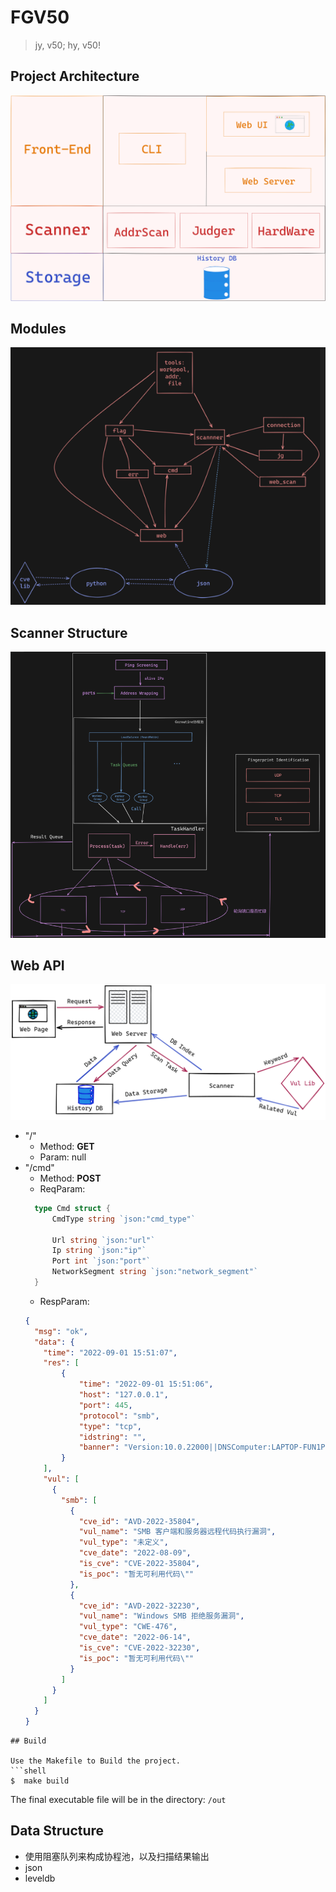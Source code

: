 # FGV50
> jy, v50; hy, v50!  

## Project Architecture
![Structure](assets/structure.png)

## Modules
![Modules](assets/modules.png)

## Scanner Structure
![archi](assets/arch.png)

## Web API
![web](assets/webData.png)

+ "/"
  + Method: **GET**
  + Param: null
+ "/cmd"
  + Method: **POST**
  + ReqParam: 
  ```go
    type Cmd struct {
	    CmdType string `json:"cmd_type"`

	    Url string `json:"url"`
	    Ip string `json:"ip"`
	    Port int `json:"port"`
	    NetworkSegment string `json:"network_segment"`
    }
  ```
  + RespParam:
  ```json
  {
    "msg": "ok",
    "data": {
      "time": "2022-09-01 15:51:07",
      "res": [
          {
              "time": "2022-09-01 15:51:06",
              "host": "127.0.0.1",
              "port": 445,
              "protocol": "smb",
              "type": "tcp",
              "idstring": "",
              "banner": "Version:10.0.22000||DNSComputer:LAPTOP-FUN1PSMS||TargetName:LAPTOP-FUN1PSMS||NetbiosComputer:LAPTOP-FUN1PSMS"
          }
      ],
      "vul": [
        {
          "smb": [
            {
              "cve_id": "AVD-2022-35804",
              "vul_name": "SMB 客户端和服务器远程代码执行漏洞",
              "vul_type": "未定义",
              "cve_date": "2022-08-09",
              "is_cve": "CVE-2022-35804",
              "is_poc": "暂无可利用代码\""
            },
            {
              "cve_id": "AVD-2022-32230",
              "vul_name": "Windows SMB 拒绝服务漏洞",
              "vul_type": "CWE-476",
              "cve_date": "2022-06-14",
              "is_cve": "CVE-2022-32230",
              "is_poc": "暂无可利用代码\""
            }
          ]
        }
      ]
    }
  }   
```
## Build

Use the Makefile to Build the project.
```shell
$  make build 
``` 
The final executable file will be in the directory: `/out`

## Data Structure
+ 使用阻塞队列来构成协程池，以及扫描结果输出
+ json
+ leveldb
  
  